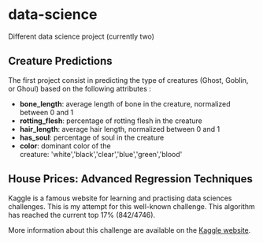 # data-science

Different data science project (currently two)

## Creature Predictions
The first project consist in predicting the type of creatures (Ghost, Goblin, or Ghoul) based on the following attributes :
- __bone_length__: average length of bone in the creature, normalized between 0 and 1
- __rotting_flesh__: percentage of rotting flesh in the creature
- __hair_length__: average hair length, normalized between 0 and 1
- __has_soul__: percentage of soul in the creature
- __color__: dominant color of the creature: 'white','black','clear','blue','green','blood'


## House Prices: Advanced Regression Techniques
Kaggle is a famous website for learning and practising data sciences challenges. This is my attempt for this well-known challenge. This algorithm has reached the current top 17% (842/4746).

More information about this challenge are available on the [Kaggle website](https://www.kaggle.com/c/house-prices-advanced-regression-techniques/).
